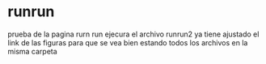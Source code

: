 # runrun
prueba de la pagina rurn run
ejecura el archivo runrun2 ya tiene ajustado el link de las figuras para que se vea bien estando todos los archivos en la misma carpeta
